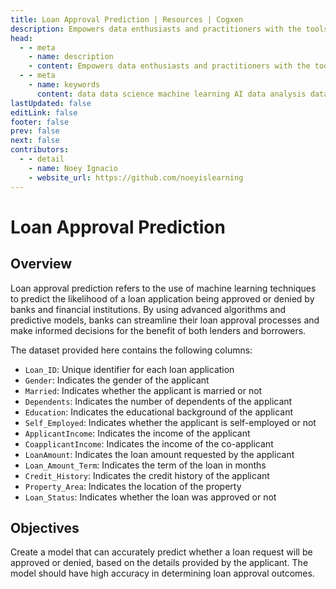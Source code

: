 ```yaml
---
title: Loan Approval Prediction | Resources | Cogxen
description: Empowers data enthusiasts and practitioners with the tools and knowledge to unlock the potential of data.
head:
  - - meta
    - name: description
    - content: Empowers data enthusiasts and practitioners with the tools and knowledge to unlock the potential of data.
  - - meta
    - name: keywords
      content: data data science machine learning AI data analysis data-driven data enthusiasts data practitioners
lastUpdated: false
editLink: false
footer: false
prev: false
next: false
contributors:
  - - detail
    - name: Noey Ignacio
    - website_url: https://github.com/noeyislearning
---
```


# Loan Approval Prediction

<DownloadBadge githubURL=""></DownloadBadge>

## Overview

Loan approval prediction refers to the use of machine learning techniques to predict the likelihood of a loan application being approved or denied by banks and financial institutions. By using advanced algorithms and predictive models, banks can streamline their loan approval processes and make informed decisions for the benefit of both lenders and borrowers.

The dataset provided here contains the following columns:

- `Loan_ID`: Unique identifier for each loan application
- `Gender`: Indicates the gender of the applicant
- `Married`: Indicates whether the applicant is married or not
- `Dependents`: Indicates the number of dependents of the applicant
- `Education`: Indicates the educational background of the applicant
- `Self_Employed`: Indicates whether the applicant is self-employed or not
- `ApplicantIncome`: Indicates the income of the applicant
- `CoapplicantIncome`: Indicates the income of the co-applicant
- `LoanAmount`: Indicates the loan amount requested by the applicant
- `Loan_Amount_Term`: Indicates the term of the loan in months
- `Credit_History`: Indicates the credit history of the applicant
- `Property_Area`: Indicates the location of the property
- `Loan_Status`: Indicates whether the loan was approved or not

## Objectives

Create a model that can accurately predict whether a loan request will be approved or denied, based on the details provided by the applicant. The model should have high accuracy in determining loan approval outcomes.
